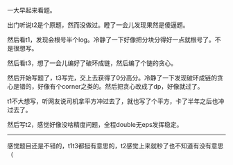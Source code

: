 一大早起来看题。

出门听说t2是个原题，然而没做过。瞪了一会儿发现果然是傻逼题。

然后看t1，发现会根号半个log。冷静了一下好像把分块分得好一点就根号了。不是很想写。

然后看t3，想了一会儿编好了破环成链，然后编了个链的贪心。

然后开始写题了，t3写完，交上去获得了0分高分。冷静了一下发现破环成链的贪心是错的，好像有个corner之类的。然后把贪心改成了dp，好像就过了。

t1不大想写，听网友说司机拿平方冲过去了，就也写了个平方，卡了半年之后也冲过去了。

然后写t2，感觉好像没啥精度问题，全程double无eps发挥稳定。

-----

感觉题目还是不错的，t1t3都挺有意思的，t2感觉上来就秒了也不知道有没有意思（
